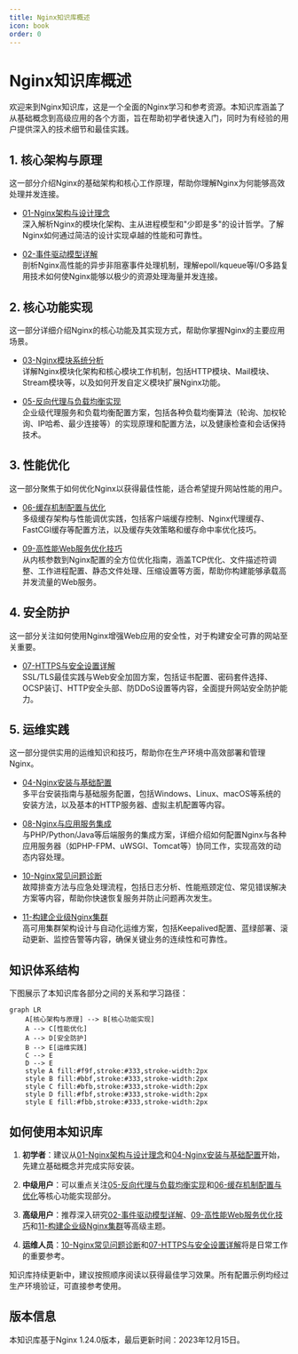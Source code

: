 ```yaml
---
title: Nginx知识库概述
icon: book
order: 0
---
```


# Nginx知识库概述

欢迎来到Nginx知识库，这是一个全面的Nginx学习和参考资源。本知识库涵盖了从基础概念到高级应用的各个方面，旨在帮助初学者快速入门，同时为有经验的用户提供深入的技术细节和最佳实践。

## 1. 核心架构与原理

这一部分介绍Nginx的基础架构和核心工作原理，帮助你理解Nginx为何能够高效处理并发连接。

- [01-Nginx架构与设计理念](01-Nginx架构与设计理念.md)  
  深入解析Nginx的模块化架构、主从进程模型和"少即是多"的设计哲学。了解Nginx如何通过简洁的设计实现卓越的性能和可靠性。

- [02-事件驱动模型详解](02-事件驱动模型详解.md)  
  剖析Nginx高性能的异步非阻塞事件处理机制，理解epoll/kqueue等I/O多路复用技术如何使Nginx能够以极少的资源处理海量并发连接。

## 2. 核心功能实现

这一部分详细介绍Nginx的核心功能及其实现方式，帮助你掌握Nginx的主要应用场景。

- [03-Nginx模块系统分析](03-Nginx模块系统分析.md)  
  详解Nginx模块化架构和核心模块工作机制，包括HTTP模块、Mail模块、Stream模块等，以及如何开发自定义模块扩展Nginx功能。

- [05-反向代理与负载均衡实现](05-反向代理与负载均衡实现.md)  
  企业级代理服务和负载均衡配置方案，包括各种负载均衡算法（轮询、加权轮询、IP哈希、最少连接等）的实现原理和配置方法，以及健康检查和会话保持技术。

## 3. 性能优化

这一部分聚焦于如何优化Nginx以获得最佳性能，适合希望提升网站性能的用户。

- [06-缓存机制配置与优化](06-缓存机制配置与优化.md)  
  多级缓存架构与性能调优实践，包括客户端缓存控制、Nginx代理缓存、FastCGI缓存等配置方法，以及缓存失效策略和缓存命中率优化技巧。

- [09-高性能Web服务优化技巧](09-高性能Web服务优化技巧.md)  
  从内核参数到Nginx配置的全方位优化指南，涵盖TCP优化、文件描述符调整、工作进程配置、静态文件处理、压缩设置等方面，帮助你构建能够承载高并发流量的Web服务。

## 4. 安全防护

这一部分关注如何使用Nginx增强Web应用的安全性，对于构建安全可靠的网站至关重要。

- [07-HTTPS与安全设置详解](07-HTTPS与安全设置详解.md)  
  SSL/TLS最佳实践与Web安全加固方案，包括证书配置、密码套件选择、OCSP装订、HTTP安全头部、防DDoS设置等内容，全面提升网站安全防护能力。

## 5. 运维实践

这一部分提供实用的运维知识和技巧，帮助你在生产环境中高效部署和管理Nginx。

- [04-Nginx安装与基础配置](04-Nginx安装与基础配置.md)  
  多平台安装指南与基础服务配置，包括Windows、Linux、macOS等系统的安装方法，以及基本的HTTP服务器、虚拟主机配置等内容。

- [08-Nginx与应用服务集成](08-Nginx与应用服务集成.md)  
  与PHP/Python/Java等后端服务的集成方案，详细介绍如何配置Nginx与各种应用服务器（如PHP-FPM、uWSGI、Tomcat等）协同工作，实现高效的动态内容处理。

- [10-Nginx常见问题诊断](10-Nginx常见问题诊断.md)  
  故障排查方法与应急处理流程，包括日志分析、性能瓶颈定位、常见错误解决方案等内容，帮助你快速恢复服务并防止问题再次发生。

- [11-构建企业级Nginx集群](11-构建企业级Nginx集群.md)  
  高可用集群架构设计与自动化运维方案，包括Keepalived配置、蓝绿部署、滚动更新、监控告警等内容，确保关键业务的连续性和可靠性。

## 知识体系结构

下图展示了本知识库各部分之间的关系和学习路径：

```mermaid
graph LR
    A[核心架构与原理] --> B[核心功能实现]
    A --> C[性能优化]
    A --> D[安全防护]
    B --> E[运维实践]
    C --> E
    D --> E
    style A fill:#f9f,stroke:#333,stroke-width:2px
    style B fill:#bbf,stroke:#333,stroke-width:2px
    style C fill:#bfb,stroke:#333,stroke-width:2px
    style D fill:#fbf,stroke:#333,stroke-width:2px
    style E fill:#fbb,stroke:#333,stroke-width:2px
```

## 如何使用本知识库

1. **初学者**：建议从[01-Nginx架构与设计理念](01-Nginx架构与设计理念.md)和[04-Nginx安装与基础配置](04-Nginx安装与基础配置.md)开始，先建立基础概念并完成实际安装。

2. **中级用户**：可以重点关注[05-反向代理与负载均衡实现](05-反向代理与负载均衡实现.md)和[06-缓存机制配置与优化](06-缓存机制配置与优化.md)等核心功能实现部分。

3. **高级用户**：推荐深入研究[02-事件驱动模型详解](02-事件驱动模型详解.md)、[09-高性能Web服务优化技巧](09-高性能Web服务优化技巧.md)和[11-构建企业级Nginx集群](11-构建企业级Nginx集群.md)等高级主题。

4. **运维人员**：[10-Nginx常见问题诊断](10-Nginx常见问题诊断.md)和[07-HTTPS与安全设置详解](07-HTTPS与安全设置详解.md)将是日常工作的重要参考。

知识库持续更新中，建议按照顺序阅读以获得最佳学习效果。所有配置示例均经过生产环境验证，可直接参考使用。

## 版本信息

本知识库基于Nginx 1.24.0版本，最后更新时间：2023年12月15日。